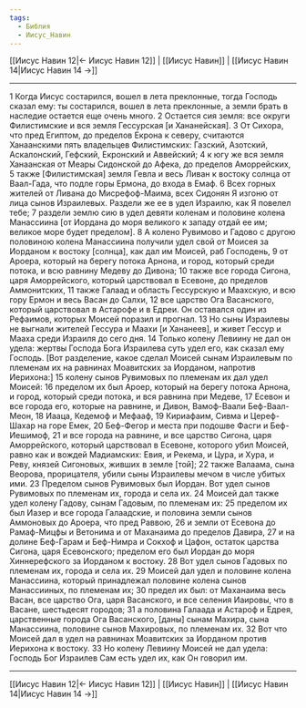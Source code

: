 ```yaml
---
tags:
  - Библия
  - Иисус_Навин
---
```

[[Иисус Навин 12|← Иисус Навин 12]] | [[Иисус Навин]] | [[Иисус Навин 14|Иисус Навин 14 →]]

---
1 Когда Иисус состарился, вошел в лета преклонные, тогда Господь сказал ему: ты состарился, вошел в лета преклонные, а земли брать в наследие остается еще очень много.
2 Остается сия земля: все округи Филистимские и вся земля Гессурская [и Хананейская].
3 От Сихора, что пред Египтом, до пределов Екрона к северу, считаются Ханаанскими пять владельцев Филистимских: Газский, Азотский, Аскалонский, Гефский, Екронский и Аввейский;
4 к югу же вся земля Ханаанская от Меары Сидонской до Афека, до пределов Аморрейских,
5 также [Филистимская] земля Гевла и весь Ливан к востоку солнца от Ваал-Гада, что подле горы Ермона, до входа в Емаф.
6 Всех горных жителей от Ливана до Мисрефоф-Маима, всех Сидонян Я изгоню от лица сынов Израилевых. Раздели же ее в удел Израилю, как Я повелел тебе;
7 раздели землю сию в удел девяти коленам и половине колена Манассиина [от Иордана до моря великого к западу отдай ее им; великое море будет пределом].
8 А колено Рувимово и Гадово с другою половиною колена Манассиина получили удел свой от Моисея за Иорданом к востоку [солнца], как дал им Моисей, раб Господень,
9 от Ароера, который на берегу потока Арнона, и город, который среди потока, и всю равнину Медеву до Дивона;
10 также все города Сигона, царя Аморрейского, который царствовал в Есевоне, до пределов Аммонитских,
11 также Галаад и область Гессурскую и Маахскую, и всю гору Ермон и весь Васан до Салхи,
12 все царство Ога Васанского, который царствовал в Астарофе и в Едреи. Он оставался один из Рефаимов, которых Моисей поразил и прогнал.
13 Но сыны Израилевы не выгнали жителей Гессура и Маахи [и Хананеев], и живет Гессур и Мааха среди Израиля до сего дня.
14 Только колену Левиину не дал он удела: жертвы Господа Бога Израилева суть удел его, как сказал ему Господь. [Вот разделение, какое сделал Моисей сынам Израилевым по племенам их на равнинах Моавитских за Иорданом, напротив Иерихона:]
15 колену сынов Рувимовых по племенам их дал удел Моисей:
16 пределом их был Ароер, который на берегу потока Арнона, и город, который среди потока, и вся равнина при Медеве,
17 Есевон и все города его, которые на равнине, и Дивон, Вамоф-Ваали Беф-Ваал-Меон,
18 Иааца, Кедемоф и Мефааф,
19 Кириафаим, Сивма и Цереф-Шахар на горе Емек,
20 Беф-Фегор и места при подошве Фасги и Беф-Иешимоф,
21 и все города на равнине, и все царство Сигона, царя Аморрейского, который царствовал в Есевоне, которого убил Моисей, равно как и вождей Мадиамских: Евия, и Рекема, и Цура, и Хура, и Реву, князей Сигоновых, живших в земле [той];
22 также Валаама, сына Веорова, прорицателя, убили сыны Израилевы мечом в числе убитых ими.
23 Пределом сынов Рувимовых был Иордан. Вот удел сынов Рувимовых по племенам их, города и села их.
24 Моисей дал также удел колену Гадову, сынам Гадовым, по племенам их:
25 пределом их был Иазер и все города Галаадские, и половина земли сынов Аммоновых до Ароера, что пред Раввою,
26 и земли от Есевона до Рамаф-Мицфы и Ветонима и от Маханаима до пределов Давира,
27 и на долине Беф-Гарам и Беф-Нимра и Сокхоф и Цафон, остаток царства Сигона, царя Есевонского; пределом его был Иордан до моря Хиннерефского за Иорданом к востоку.
28 Вот удел сынов Гадовых по племенам их, города и села их.
29 Моисей дал удел и половине колена Манассиина, который принадлежал половине колена сынов Манассииных, по племенам их;
30 предел их был: от Маханаима весь Васан, все царство Ога, царя Васанского, и все селения Иаировы, что в Васане, шестьдесят городов;
31 а половина Галаада и Астароф и Едрея, царственные города Ога Васанского, [даны] сынам Махира, сына Манассиина, половине сынов Махировых, по племенам их.
32 Вот что Моисей дал в удел на равнинах Моавитских за Иорданом против Иерихона к востоку.
33 Но колену Левиину Моисей не дал удела: Господь Бог Израилев Сам есть удел их, как Он говорил им.

---
[[Иисус Навин 12|← Иисус Навин 12]] | [[Иисус Навин]] | [[Иисус Навин 14|Иисус Навин 14 →]]